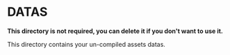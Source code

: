 # DATAS

**This directory is not required, you can delete it if you don't want to use it.**

This directory contains your un-compiled assets datas.
